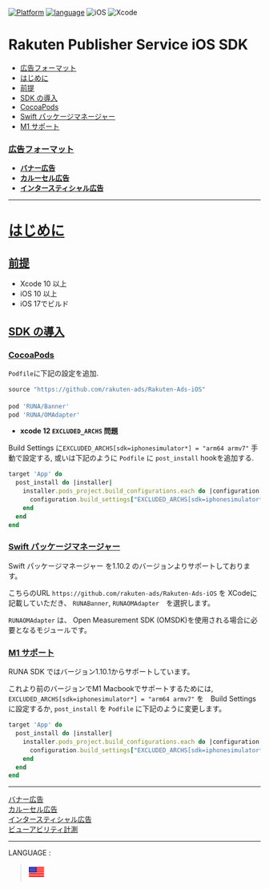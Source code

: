 <div id="top"></div>

[![Platform](http://img.shields.io/badge/platform-iOS-blue.svg?style=flat)](https://developer.apple.com/ios/)
[![language](https://camo.githubusercontent.com/c26adc3630b1c213a4b3372979a3b805f7342746/68747470733a2f2f696d672e736869656c64732e696f2f62616467652f6c616e67756167652d4f626a6563746976652d2d432d626c75652e737667)](https://developer.apple.com/documentation)
![iOS](http://img.shields.io/badge/support-iOS_10+-blue.svg?style=flat)
![Xcode](http://img.shields.io/badge/IDE-Xcode_10+-blue.svg?style=flat)

# Rakuten Publisher Service iOS SDK
* [広告フォーマット](#ad-formats)
* [はじめに](#get-started)
* [前提](#prerequisites)
* [SDK の導入](#integrate-sdk)
* [CocoaPods](#cocoapods)
* [Swift パッケージマネージャー](#swift-package-manager)
* [M1 サポート](#m1-support)

### [広告フォーマット](#ad-formats)

- **[バナー広告](./bannerads/README.md)**
- **[カルーセル広告](./bannerads/carousel/README.md)**
- **[インタースティシャル広告](./interstitial/README.md)**

---

# [はじめに](#get-started)

<div id="prerequisites"></div>

## [前提](#prerequisites)

- Xcode 10 以上
- iOS 10 以上
- iOS 17でビルド

<div id="import_sdk"></div>

## [SDK の導入](#integrate-sdk)

### [CocoaPods](#cocoapods)

`Podfile`に下記の設定を追加.

```ruby
source "https://github.com/rakuten-ads/Rakuten-Ads-iOS"

pod 'RUNA/Banner'
pod 'RUNA/OMAdapter'
```

- __xcode 12 `EXCLUDED_ARCHS` 問題__

Build Settings に`EXCLUDED_ARCHS[sdk=iphonesimulator*] = "arm64 armv7"` 手動で設定する, 或いは下記のように `Podfile` に `post_install` hookを追加する.

```ruby
target 'App' do
  post_install do |installer|
    installer.pods_project.build_configurations.each do |configuration|
      configuration.build_settings["EXCLUDED_ARCHS[sdk=iphonesimulator*]"] = "arm64 armv7"
    end
  end
end
```

### [Swift パッケージマネージャー](#swift-package-manager)

Swift パッケージマネージャー を1.10.2 のバージョンよりサポートしております。

こちらのURL `https://github.com/rakuten-ads/Rakuten-Ads-iOS` を XCodeに記載していただき、 `RUNABanner`, `RUNAOMAdapter`　を選択します。

`RUNAOMAdapter` は、 Open Measurement SDK (OMSDK)を使用される場合に必要となるモジュールです。

### [M1 サポート](#m1-support)

RUNA SDK ではバージョン1.10.1からサポートしています。

これより前のバージョンでM1 Macbookでサポートするためには, `EXCLUDED_ARCHS[sdk=iphonesimulator*] = "arm64 armv7"` を　Build Settings　に設定するか, `post_install` を `Podfile` に下記のように変更します。

```ruby
target 'App' do
  post_install do |installer|
    installer.pods_project.build_configurations.each do |configuration|
      configuration.build_settings["EXCLUDED_ARCHS[sdk=iphonesimulator*]"] = "arm64 armv7"
    end
  end
end
```

---

[バナー広告](./bannerads/README.md)<br>
[カルーセル広告](./bannerads/carousel/README.md)<br>
[インタースティシャル広告](./interstitial/README.md)<br>
[ビューアビリティ計測](./measurement/README.md)

---

LANGUAGE :

> [![en](../lang/en.png)](/README.md#top)
